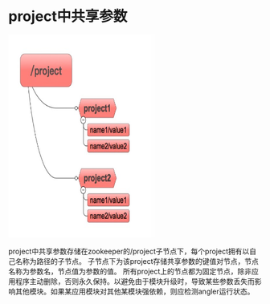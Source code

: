 # project中共享参数
<img src="https://github.com/IvoryRaptor/InvoryRaptor/blob/master/resource/zk-project.png" alt="zk-project" title="zk-project" width="294" height="404" />

project中共享参数存储在zookeeper的/project子节点下，每个project拥有以自己名称为路径的子节点。
子节点下为该project存储共享参数的键值对节点，节点名称为参数名，节点值为参数的值。
所有project上的节点都为固定节点，除非应用程序主动删除，否则永久保持。以避免由于模块升级时，导致某些参数丢失而影响其他模块。如果某应用模块对其他某模块强依赖，则应检测angler运行状态。
